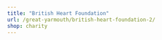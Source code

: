 ```yaml
---
title: "British Heart Foundation"
url: /great-yarmouth/british-heart-foundation-2/
shop: charity
---
```

